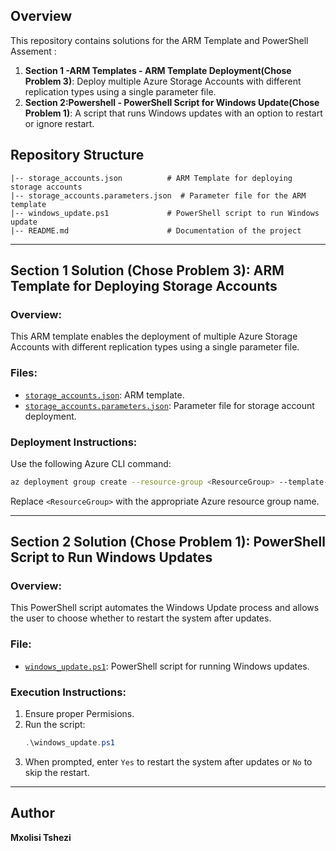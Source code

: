 ## Overview

This repository contains solutions for the ARM Template and PowerShell Assement :

1. **Section 1 -ARM Templates - ARM Template Deployment(Chose Problem 3)**: Deploy multiple Azure Storage Accounts with different replication types using a single parameter file.
2. **Section 2:Powershell - PowerShell Script for Windows Update(Chose Problem 1)**: A script that runs Windows updates with an option to restart or ignore restart.

## Repository Structure

```
|-- storage_accounts.json          # ARM Template for deploying storage accounts
|-- storage_accounts.parameters.json  # Parameter file for the ARM template
|-- windows_update.ps1             # PowerShell script to run Windows update
|-- README.md                      # Documentation of the project
```

---

## **Section 1 Solution (Chose Problem 3): ARM Template for Deploying Storage Accounts**

### **Overview:**

This ARM template enables the deployment of multiple Azure Storage Accounts with different replication types using a single parameter file.

### **Files:**

- [`storage_accounts.json`](./storage_accounts.json): ARM template.
- [`storage_accounts.parameters.json`](./storage_accounts.parameters.json): Parameter file for storage account deployment.

### **Deployment Instructions:**

Use the following Azure CLI command:

```sh
az deployment group create --resource-group <ResourceGroup> --template-file storage_accounts.json --parameters storage_accounts.parameters.json
```

Replace `<ResourceGroup>` with the appropriate Azure resource group name.

---

## **Section 2 Solution  (Chose Problem 1): PowerShell Script to Run Windows Updates**

### **Overview:**

This PowerShell script automates the Windows Update process and allows the user to choose whether to restart the system after updates.

### **File:**

- [`windows_update.ps1`](./windows_update.ps1): PowerShell script for running Windows updates.

### **Execution Instructions:**

1. Ensure proper Permisions.
2. Run the script:
   ```powershell
   .\windows_update.ps1
   ```
3. When prompted, enter `Yes` to restart the system after updates or `No` to skip the restart.

---

## **Author**

**Mxolisi Tshezi**
